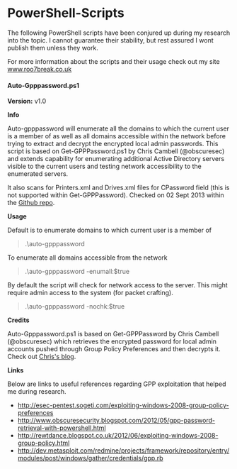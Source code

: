 PowerShell-Scripts
==================
The following PowerShell scripts have been conjured up during my research into the topic. I cannot guarantee their stability, but rest assured I wont publish them unless they work.

For more information about the scripts and their usage check out my site www.roo7break.co.uk

#### Auto-Gpppassword.ps1
**Version:** v1.0

**Info**

Auto-gpppassword will enumerate all the domains to which the current user is a member of as well as all domains accessible within the network before trying to extract and decrypt the encrypted local admin passwords. This script is based on Get-GPPPassword.ps1 by Chris Cambell (@obscuresec) and extends capability for enumerating additional Active Directory servers visible to the current users and testing network accessibility to the enumerated servers.

It also scans for Printers.xml and Drives.xml files for CPassword field (this is not supported within Get-GPPPassword). Checked on 02 Sept 2013 within the [Github repo](https://github.com/mattifestation/PowerSploit/blob/master/Exfiltration/Get-GPPPassword.ps1).

**Usage**

Default is to enumerate domains to which current user is a member of

> .\auto-gpppassword

To enumerate all domains accessible from the network

> .\auto-gpppassword -enumall:$true

By default the script will check for network access to the server. This might require admin access to the system (for packet crafting).

> .\auto-gpppassword -nochk:$true

**Credits**

Auto-Gpppassword.ps1 is based on Get-GPPPassword by Chris Cambell (@obscuresec) which retrieves the encrypted password for local admin accounts pushed through Group Policy Preferences and then decrypts it. Check out [Chris's blog](http://www.obscuresecurity.blogspot.com/2012/05/gpp-password-retrieval-with-powershell.html).

**Links**

Below are links to useful references regarding GPP exploitation that helped me during research.

* http://esec-pentest.sogeti.com/exploiting-windows-2008-group-policy-preferences
* http://www.obscuresecurity.blogspot.com/2012/05/gpp-password-retrieval-with-powershell.html
* http://rewtdance.blogspot.co.uk/2012/06/exploiting-windows-2008-group-policy.html
* http://dev.metasploit.com/redmine/projects/framework/repository/entry/modules/post/windows/gather/credentials/gpp.rb